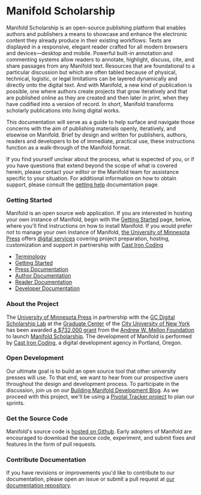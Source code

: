 # Manifold Scholarship

Manifold Scholarship is an open-source publishing platform that enables authors and publishers a means to showcase and enhance the electronic content they already produce in their existing workflows: Texts are displayed in a responsive, elegant reader crafted for all modern browsers and devices—desktop and mobile. Powerful built-in annotation and commenting systems allow readers to annotate, highlight, discuss, cite, and share passages from any Manifold text. Resources that are foundational to a particular discussion but which are often tabled because of physical, technical, logistic, or legal limitations can be layered dynamically and directly onto the digital text. And with Manifold, a new kind of publication is possible, one where authors create projects that grow iteratively and that are published online as they are created and then later in print, when they have codified into a version of record. In short, Manifold transforms scholarly publications into living digital works.

This documentation will serve as a guide to help surface and navigate those concerns with the aim of publishing materials openly, iteratively, and elsewise on Manifold. Brief by design and written for publishers, authors, readers and developers to be of immediate, practical use, these instructions function as a walk-through of the Manifold format. 

If you find yourself unclear about the process, what is expected of you, or if you have questions that extend beyond the scope of what is covered herein, please contact your editor or the Manifold team for assistance specific to your situation. For additional information on how to obtain support, please consult the [getting help](/contents/developers/getting_help.md) documentation page.

### Getting Started

Manifold is an open source web application. If you are interested in hosting your own instance of Manifold, begin with the [Getting Started](/contents/getting_started/README.md) page, below, where you'll find instructions on how to install Manifold. If you would prefer not to manage your own instance of Manifold, [the University of Minnesota Press](https://www.upress.umn.edu/) offers [digital services](/contents/getting_started/installation/digital-services.md) covering project preparation, hosting, customization and support in partnership with [Cast Iron Coding](http://castironcoding.com)

* [Terminology](contents/reference/terminology.md)
* [Getting Started](contents/getting_started/README.md)
* [Press Documentation](contents/presses/README.md)
* [Author Documentation](contents/authors/README.md)
* [Reader Documentation](contents/readers/README.md)
* [Developer Documentation](contents/developers/README.md)

### About the Project

The [University of Minnesota Press](https://www.upress.umn.edu) in partnership with the [GC Digital Scholarship Lab](https://gcdsl.commons.gc.cuny.edu/) at the [Graduate Center](http://www.gc.cuny.edu/Home) of the [City University of New York](http://cuny.edu) has been awarded [a $732,000 grant](https://mellon.org/grants/grants-database/grants/university-of-minnesota-at-twin-cities/11500644/) from the [Andrew W. Mellon Foundation](https://mellon.org) to launch [Manifold Scholarship](http://manifold.umn.edu/about/). The development of Manifold is performed by [Cast Iron Coding](http://castironcoding.com), a digital development agency in Portland, Oregon.

### Open Development

Our ultimate goal is to build an open source tool that other university presses will use. To that end, we want to hear from our prospective users throughout the design and development process. To participate in the discussion, join us on our [Building Manifold Development Blog](http://manifold.umn.edu). As we proceed with this project, we'll be using a [Pivotal Tracker project](https://www.pivotaltracker.com/n/projects/1457560) to plan our sprints.

### Get the Source Code

Manifold's source code is [hosted on Github](https://github.com/manifoldscholar/manifold). Early adopters of Manifold are encouraged to download the source code, experiment, and submit fixes and features in the form of pull requests.

### Contribute Documentation

If you have revisions or improvements you'd like to contribute to our documentation, please open an issue or submit a pull request at [our documentation repository](https://github.com/ManifoldScholar/manifold-docs).